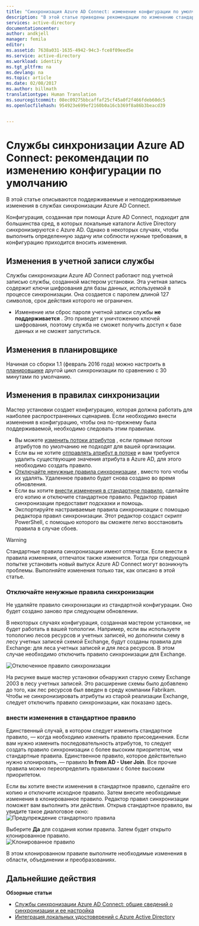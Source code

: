 ```yaml
---
title: "Синхронизация Azure AD Connect: изменение конфигурации по умолчанию | Документация Майкрософт"
description: "В этой статье приведены рекомендации по изменению стандартной конфигурации служб синхронизации Azure AD Connect."
services: active-directory
documentationcenter: 
author: andkjell
manager: femila
editor: 
ms.assetid: 7638a031-1635-4942-94c3-fce8f09eed5e
ms.service: active-directory
ms.workload: identity
ms.tgt_pltfrm: na
ms.devlang: na
ms.topic: article
ms.date: 02/08/2017
ms.author: billmath
translationtype: Human Translation
ms.sourcegitcommit: 08ec09275bbcaffaf25cf45a0f2f466fdeb60dc5
ms.openlocfilehash: 954923e699ef2160b0a16cb369f8a86b3beacd39


---
```

# <a name="azure-ad-connect-sync-best-practices-for-changing-the-default-configuration"></a>Службы синхронизации Azure AD Connect: рекомендации по изменению конфигурации по умолчанию
В этой статье описываются поддерживаемые и неподдерживаемые изменения в службах синхронизации Azure AD Connect.

Конфигурация, созданная при помощи Azure AD Connect, подходит для большинства сред, в которых локальные каталоги Active Directory синхронизируются с Azure AD. Однако в некоторых случаях, чтобы выполнить определенную задачу или соблюсти нужные требования, в конфигурацию приходится вносить изменения.

## <a name="changes-to-the-service-account"></a>Изменения в учетной записи службы
Службы синхронизации Azure AD Connect работают под учетной записью службы, созданной мастером установки. Эта учетная запись содержит ключи шифрования для базы данных, используемой в процессе синхронизации. Она создается с паролем длиной 127 символов, срок действия которого не ограничен.

* Изменение или сброс пароля учетной записи службы **не поддерживается** . Это приведет к уничтожению ключей шифрования, поэтому служба не сможет получить доступ к базе данных и не сможет запуститься.

## <a name="changes-to-the-scheduler"></a>Изменения в планировщике
Начиная со сборки 1.1 (февраль 2016 года) можно настроить в [планировщике](active-directory-aadconnectsync-feature-scheduler.md) другой цикл синхронизации по сравнению с 30 минутами по умолчанию.

## <a name="changes-to-synchronization-rules"></a>Изменения в правилах синхронизации
Мастер установки создает конфигурацию, которая должна работать для наиболее распространенных сценариев. Если необходимо внести изменения в конфигурацию, чтобы она по-прежнему была поддерживаемой, необходимо следовать этим правилам.

* Вы можете [изменить потоки атрибутов](active-directory-aadconnectsync-change-the-configuration.md#other-common-attribute-flow-changes) , если прямые потоки атрибутов по умолчанию не подходят для вашей организации.
* Если вы не хотите [отправлять атрибут в потоке](active-directory-aadconnectsync-change-the-configuration.md#do-not-flow-an-attribute) и вам требуется удалить существующие значения атрибута в Azure AD, для этого необходимо создать правило.
* [Отключайте ненужные правила синхронизации](#disable-an-unwanted-sync-rule) , вместо того чтобы их удалять. Удаленное правило будет снова создано во время обновления.
* Если вы хотите [внести изменения в стандартное правило](#change-an-out-of-box-rule), сделайте его копию и отключите стандартное правило. Редактор правил синхронизации предоставит подсказки и помощь.
* Экспортируйте настраиваемые правила синхронизации с помощью редактора правил синхронизации. Этот редактор создаст скрипт PowerShell, с помощью которого вы сможете легко восстановить правила в случае сбоев.

> [!WARNING]
> Стандартные правила синхронизации имеют отпечаток. Если внести в правила изменения, отпечаток также изменится. Тогда при следующей попытке установить новый выпуск Azure AD Connect могут возникнуть проблемы. Выполняйте изменения только так, как описано в этой статье.

### <a name="disable-an-unwanted-sync-rule"></a>Отключайте ненужные правила синхронизации
Не удаляйте правило синхронизации из стандартной конфигурации. Оно будет создано заново при следующем обновлении.

В некоторых случаях конфигурация, созданная мастером установки, не будет работать в вашей топологии. Например, если вы используете топологию лесов ресурсов и учетных записей, но дополнили схему в лесу учетных записей схемой Exchange, будут созданы правила для Exchange: для леса учетных записей и для леса ресурсов. В этом случае необходимо отключить правило синхронизации для Exchange.

![Отключенное правило синхронизации](./media/active-directory-aadconnectsync-best-practices-changing-default-configuration/exchangedisabledrule.png)

На рисунке выше мастер установки обнаружил старую схему Exchange 2003 в лесу учетных записей. Это расширение схемы было добавлено до того, как лес ресурсов был введен в среду компании Fabrikam. Чтобы не синхронизировать атрибуты из старой реализации Exchange, следует отключить правило синхронизации, как показано здесь.

### <a name="change-an-out-of-box-rule"></a>внести изменения в стандартное правило
Единственный случай, в котором следует изменить стандартное правило, — когда необходимо изменить правило присоединения. Если вам нужно изменить последовательность атрибутов, то следует создать правило синхронизации с более высоким приоритетом, чем стандартные правила. Единственное правило, которое действительно нужно клонировать, — правило **In from AD - User Join**. Все прочие правила можно переопределить правилами с более высоким приоритетом.

Если вы хотите внести изменения в стандартное правило, сделайте его копию и отключите исходное правило. Затем внесите необходимые изменения в клонированное правило. Редактор правил синхронизации поможет вам выполнить эти действия. Открыв стандартное правило, вы увидите такое диалоговое окно:   
![Предупреждение стандартного правила](./media/active-directory-aadconnectsync-best-practices-changing-default-configuration/warningoutofboxrule.png)

Выберите **Да** для создания копии правила. Затем будет открыто клонированное правило.  
![Клонированное правило](./media/active-directory-aadconnectsync-best-practices-changing-default-configuration/clonedrule.png)

В этом клонированном правиле выполните необходимые изменения в области, объединении и преобразованиях.

## <a name="next-steps"></a>Дальнейшие действия
**Обзорные статьи**

* [Службы синхронизации Azure AD Connect: общие сведений о синхронизации и ее настройка](active-directory-aadconnectsync-whatis.md)
* [Интеграция локальных удостоверений с Azure Active Directory](active-directory-aadconnect.md)



<!--HONumber=Feb17_HO1-->


